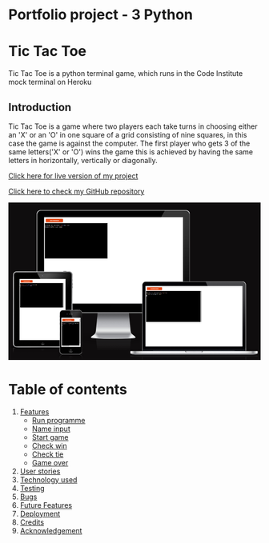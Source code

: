 # Portfolio project - 3 Python

# Tic Tac Toe

Tic Tac Toe is a python terminal game, which runs in the Code Institute mock terminal on Heroku

## Introduction

Tic Tac Toe is a game where two players each take turns in choosing either an 'X' or an 'O' in one square of a grid consisting of nine squares, in this case the game is against the computer. The first player who gets 3 of the same letters('X' or 'O') wins the game this is achieved by having the same letters in horizontally, vertically or diagonally.

[Click here for live version of my project](https://p3tic-tac-toe.herokuapp.com/)

[Click here to check my GitHub repository](https://github.com/ankasendo/Tic-Tac-Toe)

![AmIResponsive](/images/responsive.png)

# Table of contents
1. [Features](#features)
    * [Run programme](#run-programme)
    * [Name input](#name-input)
    * [Start game](#start-game)
    * [Check win](#check-win)
    * [Check tie](#check-tie)
    * [Game over](#game-over)
2. [User stories](#user-stories)
3. [Technology used](#technology-used)
4. [Testing](#testing)
5. [Bugs](#bugs)
6. [Future Features](#future-features)
7. [Deployment](#deployemnt)
8. [Credits](#credits)
9. [Acknowledgement](#acknowledgement)